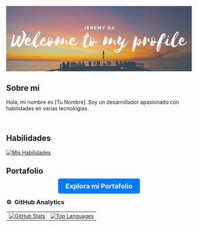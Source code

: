 <div align="center">
  <img src="/GitHudPROFILE.png" alt="Profile Picture">
</div>

## Sobre mí

<p>
  Hola, mi nombre es [Tu Nombre]. Soy un desarrollador apasionado con habilidades en varias tecnologías.
</p>

<br>

## Habilidades

[![Mis Habilidades](https://skillicons.dev/icons?i=mysql,css,html,python,react,js,typescript)](https://skillicons.dev)

## Portafolio

<div align="center">
  <p><a href="../../Mywebsite/new/portafolio.html" target="_bck" style="background-color: #007bff; color: #fff; padding: 10px 20px; border-radius: 5px; text-decoration: none; font-weight: bold; font-size: 18px;">Explora mi Portafolio</p></a>
</div>

### ⚙️ &nbsp;GitHub Analytics

<table align="center">
  <tr>
    <td>
      <a href="https://github.com/jeremyda173">
        <img height="190em" src="https://github-readme-stats-eight-theta.vercel.app/api?username=jeremyda173&show_icons=true&theme=algolia&include_all_commits=true&count_private=true" alt="GitHub Stats"/>
      </a>
    </td>
    <td>
      <a href="https://github.com/jeremyda173">
        <img height="190em" src="https://github-readme-stats-eight-theta.vercel.app/api/top-langs/?username=jeremyda173&layout=compact&langs_count=8&theme=algolia" alt="Top Languages"/>
      </a>
    </td>
  </tr>
</table>

